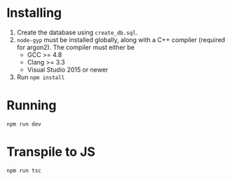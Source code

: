 # Installing
1. Create the database using `create_db.sql`.
2. `node-gyp` must be installed globally, along with a C++ compiler (required for argon2). The
compiler must either be
    * GCC >= 4.8
    * Clang >= 3.3
    * Visual Studio 2015 or newer
3. Run `npm install`

# Running
```
npm run dev
```

# Transpile to JS
```
npm run tsc
```
